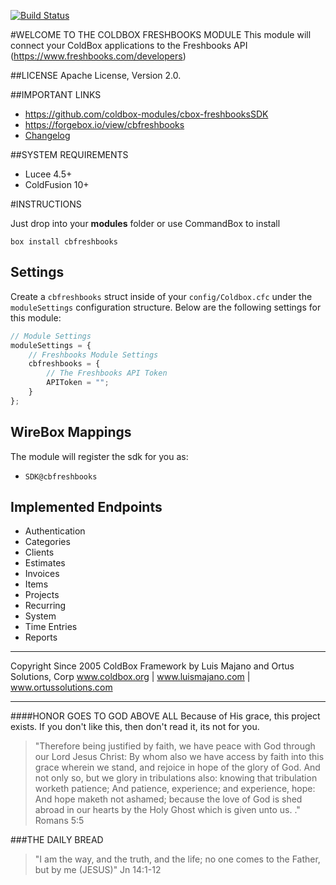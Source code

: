 [![Build Status](https://travis-ci.org/coldbox-modules/cbox-forgeboxSDK.svg?branch=master)](https://travis-ci.org/coldbox-modules/cbox-forgeboxSDK)

#WELCOME TO THE COLDBOX FRESHBOOKS MODULE
This module will connect your ColdBox applications to the Freshbooks API (https://www.freshbooks.com/developers)

##LICENSE
Apache License, Version 2.0.

##IMPORTANT LINKS
- https://github.com/coldbox-modules/cbox-freshbooksSDK
- https://forgebox.io/view/cbfreshbooks
- [Changelog](changelog.md)

##SYSTEM REQUIREMENTS
- Lucee 4.5+
- ColdFusion 10+

#INSTRUCTIONS

Just drop into your **modules** folder or use CommandBox to install

`box install cbfreshbooks`

## Settings

Create a `cbfreshbooks` struct inside of your `config/Coldbox.cfc` under the `moduleSettings` configuration structure. Below are the following settings for this module:


```js
// Module Settings
moduleSettings = {
    // Freshbooks Module Settings
    cbfreshbooks = {
        // The Freshbooks API Token
        APIToken = "";
    }
};
```

## WireBox Mappings

The module will register the sdk for you as:

* `SDK@cbfreshbooks`

## Implemented Endpoints

* Authentication
* Categories
* Clients
* Estimates
* Invoices
* Items
* Projects
* Recurring
* System
* Time Entries
* Reports



********************************************************************************
Copyright Since 2005 ColdBox Framework by Luis Majano and Ortus Solutions, Corp
www.coldbox.org | www.luismajano.com | www.ortussolutions.com
********************************************************************************
####HONOR GOES TO GOD ABOVE ALL
Because of His grace, this project exists. If you don't like this, then don't read it, its not for you.

>"Therefore being justified by faith, we have peace with God through our Lord Jesus Christ:
By whom also we have access by faith into this grace wherein we stand, and rejoice in hope of the glory of God.
And not only so, but we glory in tribulations also: knowing that tribulation worketh patience;
And patience, experience; and experience, hope:
And hope maketh not ashamed; because the love of God is shed abroad in our hearts by the 
Holy Ghost which is given unto us. ." Romans 5:5

###THE DAILY BREAD
 > "I am the way, and the truth, and the life; no one comes to the Father, but by me (JESUS)" Jn 14:1-12